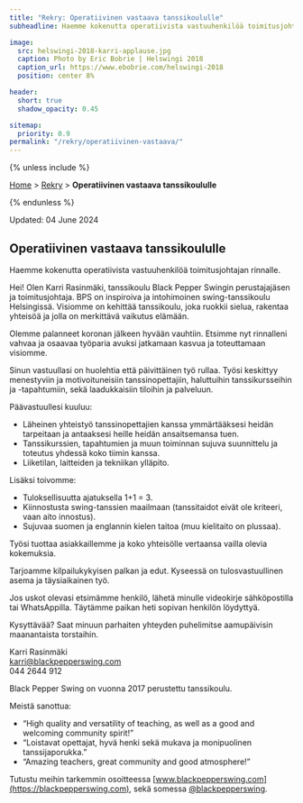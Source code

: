 ```yaml
---
title: "Rekry: Operatiivinen vastaava tanssikoululle"
subheadline: Haemme kokenutta operatiivista vastuuhenkilöä toimitusjohtajan rinnalle.

image:
  src: helswingi-2018-karri-applause.jpg
  caption: Photo by Eric Bobrie | Helswingi 2018
  caption_url: https://www.ebobrie.com/helswingi-2018
  position: center 8%

header:
  short: true
  shadow_opacity: 0.45

sitemap:
  priority: 0.9
permalink: "/rekry/operatiivinen-vastaava/"
---
```


{% unless include %}

[Home](/) > [Rekry](/rekry) > **Operatiivinen vastaava tanssikoululle**

{% endunless %}

Updated: 04 June 2024

## Operatiivinen vastaava tanssikoululle

Haemme kokenutta operatiivista vastuuhenkilöä toimitusjohtajan rinnalle.

Hei! Olen Karri Rasinmäki, tanssikoulu Black Pepper Swingin perustajajäsen ja toimitusjohtaja. BPS on inspiroiva ja intohimoinen swing-tanssikoulu Helsingissä. Visiomme on kehittää tanssikoulu, joka ruokkii sielua, rakentaa yhteisöä ja jolla on merkittävä vaikutus elämään.

Olemme palanneet koronan jälkeen hyvään vauhtiin. Etsimme nyt rinnalleni vahvaa ja osaavaa työparia avuksi jatkamaan kasvua ja toteuttamaan visiomme.

Sinun vastuullasi on huolehtia että päivittäinen työ rullaa. Työsi keskittyy menestyviin ja motivoituneisiin tanssinopettajiin, haluttuihin tanssikursseihin ja -tapahtumiin, sekä laadukkaisiin tiloihin ja palveluun.

Päävastuullesi kuuluu:
- Läheinen yhteistyö tanssinopettajien kanssa ymmärtääksesi heidän tarpeitaan ja antaaksesi heille heidän ansaitsemansa tuen.
- Tanssikurssien, tapahtumien ja muun toiminnan sujuva suunnittelu ja toteutus yhdessä koko tiimin kanssa.
- Liiketilan, laitteiden ja tekniikan ylläpito.

Lisäksi toivomme:
- Tuloksellisuutta ajatuksella 1+1 = 3.
- Kiinnostusta swing-tanssien maailmaan (tanssitaidot eivät ole kriteeri, vaan aito innostus).
- Sujuvaa suomen ja englannin kielen taitoa (muu kielitaito on plussaa).

Työsi tuottaa asiakkaillemme ja koko yhteisölle vertaansa vailla olevia kokemuksia.

Tarjoamme kilpailukykyisen palkan ja edut. Kyseessä on tulosvastuullinen asema ja täysiaikainen työ.

Jos uskot olevasi etsimämme henkilö, lähetä minulle videokirje sähköpostilla tai WhatsAppilla. Täytämme paikan heti sopivan henkilön löydyttyä.

Kysyttävää? Saat minuun parhaiten yhteyden puhelimitse aamupäivisin maanantaista torstaihin.

Karri Rasinmäki  
karri@blackpepperswing.com  
044 2644 912


Black Pepper Swing on vuonna 2017 perustettu tanssikoulu.

Meistä sanottua:
- “High quality and versatility of teaching, as well as a good and welcoming community spirit!”
- “Loistavat opettajat, hyvä henki sekä mukava ja monipuolinen tanssijaporukka.”
- “Amazing teachers, great community and good atmosphere!”

Tutustu meihin tarkemmin osoitteessa [www.blackpepperswing.com](https://blackpepperswing.com), sekä somessa [@blackpepperswing](https://blackpepperswing.com/links/).

